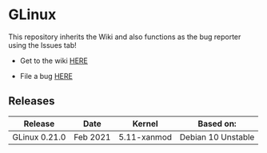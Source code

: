 # GLinux

This repository inherits the Wiki and also functions as the bug reporter using the Issues tab!

- Get to the wiki [HERE](https://github.com/BavarianByte/GLinux/wiki)

- File a bug [HERE](https://github.com/BavarianByte/GLinux/issues)

## Releases

| Release       | Date     | Kernel      | Based on:          |
|---------------|----------|-------------|--------------------|
| GLinux 0.21.0 | Feb 2021 | 5.11-xanmod | Debian 10 Unstable |

